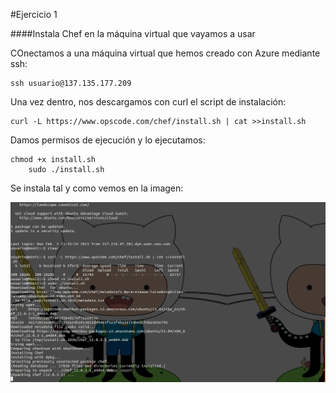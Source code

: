 #Ejercicio 1

####Instala Chef en la máquina virtual que vayamos a usar

COnectamos a una máquina virtual que hemos creado con Azure mediante ssh:

	ssh usuario@137.135.177.209

Una vez dentro, nos descargamos con curl el script de instalación:

	curl -L https://www.opscode.com/chef/install.sh | cat >>install.sh

Damos permisos de ejecución y lo ejecutamos:

	chmod +x install.sh
    	sudo ./install.sh

Se instala tal y como vemos en la imagen:

![](Ejercicio1.png)


